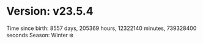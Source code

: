 # Version: v23.5.4
Time since birth: 8557 days, 205369 hours, 12322140 minutes, 739328400 seconds
Season: Winter ❄️
